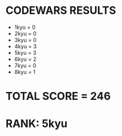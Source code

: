 # CODEWARS RESULTS

- 1kyu = 0
- 2kyu = 0
- 3kyu = 0
- 4kyu = 3
- 5kyu = 3
- 6kyu = 2
- 7kyu = 0
- 8kyu = 1

# TOTAL SCORE = 246
# RANK: 5kyu